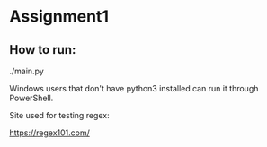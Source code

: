 # Assignment1

## How to run: 

./main.py 

Windows users that don't have python3 installed can run it through PowerShell.

Site used for testing regex:

https://regex101.com/
